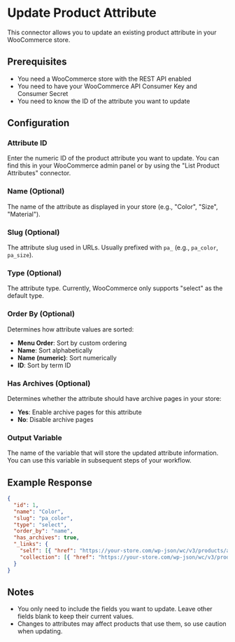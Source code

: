 # Update Product Attribute

This connector allows you to update an existing product attribute in your WooCommerce store.

## Prerequisites

- You need a WooCommerce store with the REST API enabled
- You need to have your WooCommerce API Consumer Key and Consumer Secret
- You need to know the ID of the attribute you want to update

## Configuration

### Attribute ID
Enter the numeric ID of the product attribute you want to update. You can find this in your WooCommerce admin panel or by using the "List Product Attributes" connector.

### Name (Optional)
The name of the attribute as displayed in your store (e.g., "Color", "Size", "Material").

### Slug (Optional)
The attribute slug used in URLs. Usually prefixed with `pa_` (e.g., `pa_color`, `pa_size`).

### Type (Optional)
The attribute type. Currently, WooCommerce only supports "select" as the default type.

### Order By (Optional)
Determines how attribute values are sorted:
- **Menu Order**: Sort by custom ordering
- **Name**: Sort alphabetically
- **Name (numeric)**: Sort numerically
- **ID**: Sort by term ID

### Has Archives (Optional)
Determines whether the attribute should have archive pages in your store:
- **Yes**: Enable archive pages for this attribute
- **No**: Disable archive pages

### Output Variable
The name of the variable that will store the updated attribute information. You can use this variable in subsequent steps of your workflow.

## Example Response

```json
{
  "id": 1,
  "name": "Color",
  "slug": "pa_color",
  "type": "select",
  "order_by": "name",
  "has_archives": true,
  "_links": {
    "self": [{ "href": "https://your-store.com/wp-json/wc/v3/products/attributes/1" }],
    "collection": [{ "href": "https://your-store.com/wp-json/wc/v3/products/attributes" }]
  }
}
```

## Notes

- You only need to include the fields you want to update. Leave other fields blank to keep their current values.
- Changes to attributes may affect products that use them, so use caution when updating.